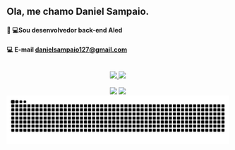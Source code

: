 ## Ola, me chamo Daniel Sampaio.
####  👩‍ 💻Sou desenvolvedor back-end Aled
####  💻 E-mail danielsampaio127@gmail.com
<br>
<div align="center">
  <a href="https://github.com/XDanielSampaioX">
    <img height="165em" src="https://github-readme-stats.vercel.app/api?username=DanielSampaioFS&show_icons=true&theme=radical"/>
    <img height="165em" src="https://github-readme-stats.vercel.app/api/top-langs/?username=XDanielSampaioX&layout=compact&theme=radical"/>
  </a>
</div>
<br>
<div align="center">
  <a href="https://www.instagram.com/danielsampaio230/" target="_blank"><img src="https://img.shields.io/badge/-Instagram-%23E4405F?style=for-the-badge&logo=instagram&logoColor=white" target="_blank"></a>
  <a href="https://www.linkedin.com/in/daniel-sampaio-fs/" target="_blank"><img src="https://img.shields.io/badge/-LinkedIn-%230077B5?style=for-the-badge&logo=linkedin&logoColor=white" target="_blank"></a>
</div>


<picture>
  <source media="(prefers-color-scheme: dark)" srcset="https://raw.githubusercontent.com/DanielSampaioFS/DanielSampaioFS/output/github-contribution-grid-snake-dark.svg">
  <source media="(prefers-color-scheme: light)" srcset="https://raw.githubusercontent.com/DanielSampaioFS/DanielSampaioFS/output/github-contribution-grid-snake.svg">
  <img alt="github contribution grid snake animation" src="https://raw.githubusercontent.com/DanielSampaioFS/DanielSampaioFS/output/github-contribution-grid-snake.svg">
</picture>
<br><br>
